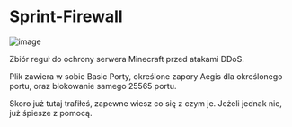 # Sprint-Firewall
![image](https://user-images.githubusercontent.com/117239384/199366657-037f50fb-2e6f-48d1-b08e-c8c066a21367.png)

Zbiór reguł do ochrony serwera Minecraft przed atakami DDoS.

Plik zawiera w sobie Basic Porty, określone zapory Aegis dla określonego portu, oraz blokowanie samego 25565 portu.

Skoro już tutaj trafiłeś, zapewne wiesz co się z czym je. Jeżeli jednak nie, już śpiesze z pomocą.
